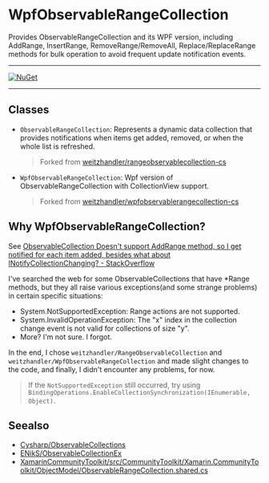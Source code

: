 # WpfObservableRangeCollection

Provides ObservableRangeCollection and its WPF version, including AddRange, InsertRange, RemoveRange/RemoveAll, Replace/ReplaceRange methods for bulk operation to avoid frequent update notification events.

---

[![NuGet](https://buildstats.info/nuget/WpfObservableRangeCollection?includePreReleases=true)](https://www.nuget.org/packages/WpfObservableRangeCollection/)

---

## Classes
- `ObservableRangeCollection`: Represents a dynamic data collection that provides notifications when items get added, removed, or when the whole list is refreshed.
  > Forked from [weitzhandler/rangeobservablecollection-cs](https://gist.github.com/weitzhandler/65ac9113e31d12e697cb58cd92601091#file-rangeobservablecollection-cs)

- `WpfObservableRangeCollection`: Wpf version of ObservableRangeCollection with CollectionView support.
  > Forked from [weitzhandler/wpfobservablerangecollection-cs](https://gist.github.com/weitzhandler/65ac9113e31d12e697cb58cd92601091#file-wpfobservablerangecollection-cs)

## Why WpfObservableRangeCollection?
See [ObservableCollection Doesn't support AddRange method, so I get notified for each item added, besides what about INotifyCollectionChanging? - StackOverflow](https://stackoverflow.com/q/670577/4380178)

I've searched the web for some ObservableCollections that have *Range methods, but they all raise various exceptions(and some strange problems) in certain specific situations:
- System.NotSupportedException: Range actions are not supported.
- System.InvalidOperationException: The "x" index in the collection change event is not valid for collections of size "y".
- More? I'm not sure. I forgot.

In the end, I chose `weitzhandler/RangeObservableCollection` and `weitzhandler/WpfObservableRangeCollection` and made slight changes to the code, and finally, I didn't encounter any problems, for now.

> If the `NotSupportedException` still occurred, try using `BindingOperations.EnableCollectionSynchronization(IEnumerable, Object)`.

## Seealso
- [Cysharp/ObservableCollections](https://github.com/Cysharp/ObservableCollections)
- [ENikS/ObservableCollectionEx](https://github.com/ENikS/ObservableCollectionEx)
- [XamarinCommunityToolkit/src/CommunityToolkit/Xamarin.CommunityToolkit/ObjectModel/ObservableRangeCollection.shared.cs](https://github.com/xamarin/XamarinCommunityToolkit/blob/main/src/CommunityToolkit/Xamarin.CommunityToolkit/ObjectModel/ObservableRangeCollection.shared.cs)
